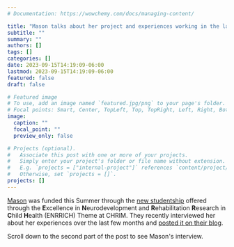 ```yaml
---
# Documentation: https://wowchemy.com/docs/managing-content/

title: "Mason talks about her project and experiences working in the lab over this Summer on the ENRRICH Blog"
subtitle: ""
summary: ""
authors: []
tags: []
categories: []
date: 2023-09-15T14:19:09-06:00
lastmod: 2023-09-15T14:19:09-06:00
featured: false
draft: false

# Featured image
# To use, add an image named `featured.jpg/png` to your page's folder.
# Focal points: Smart, Center, TopLeft, Top, TopRight, Left, Right, BottomLeft, Bottom, BottomRight.
image:
  caption: ""
  focal_point: ""
  preview_only: false

# Projects (optional).
#   Associate this post with one or more of your projects.
#   Simply enter your project's folder or file name without extension.
#   E.g. `projects = ["internal-project"]` references `content/project/deep-learning/index.md`.
#   Otherwise, set `projects = []`.
projects: []
---
```

[Mason](/author/mason-hollebeke) was funded this Summer through the [new studentship](https://www.enrrichresearch.ca/enrrich-research/#summer-studentship) offered through the **E**xcellence in **N**eurodevelopment and **R**ehabilitation **R**esearch in **C**hild **H**ealth (ENRRICH) Theme at CHRIM. They recently interviewed her about her experiences over the last few months and [posted it on their blog](https://www.enrrichresearch.ca/all-blogs/qampa-with-our-summer-students-september). 

Scroll down to the second part of the post to see Mason's interview.